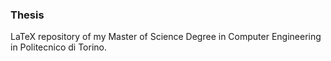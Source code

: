 ### Thesis

LaTeX repository of my Master of Science Degree in Computer Engineering in Politecnico di Torino.
